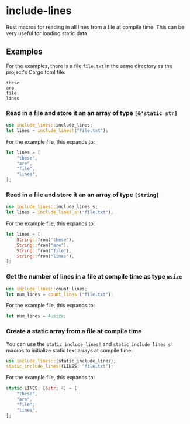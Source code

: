 # include-lines

Rust macros for reading in all lines from a file at compile time. This can be very useful for loading static data.

## Examples

For the examples, there is a file `file.txt` in the same directory as the project's Cargo.toml file:

```text
these
are
file
lines
```

### Read in a file and store it an an array of type `[&'static str]`

```rust
use include_lines::include_lines;
let lines = include_lines!("file.txt");
```

For the example file, this expands to:

```rust
let lines = [
    "these",
    "are",
    "file",
    "lines",
];
```

### Read in a file and store it an an array of type `[String]`

```rust
use include_lines::include_lines_s;
let lines = include_lines_s!("file.txt");
```

For the example file, this expands to:

```rust
let lines = [
    String::from("these"),
    String::from("are"),
    String::from("file"),
    String::from("lines"),
];
```

### Get the number of lines in a file at compile time as type `usize`

```rust
use include_lines::count_lines;
let num_lines = count_lines!("file.txt");
```

For the example file, this expands to:

```rust
let num_lines = 4usize;
```

### Create a static array from a file at compile time

You can use the `static_include_lines!` and `static_include_lines_s!` macros to initialize static text arrays at compile time:

```rust
use include_lines::{static_include_lines};
static_include_lines!(LINES, "file.txt");
```
For the example file, this expands to:

```rust
static LINES: [&str; 4] = [
    "these",
    "are",
    "file",
    "lines",
];
```
